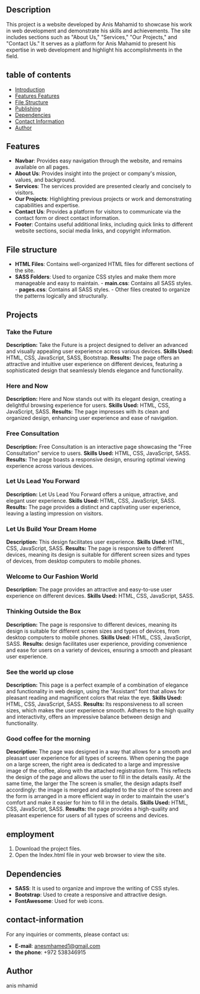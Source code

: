 ## Description

This project is a website developed by Anis Mahamid to showcase his work in web development and demonstrate his skills and achievements. The site includes sections such as "About Us," "Services," "Our Projects," and "Contact Us." It serves as a platform for Anis Mahamid to present his expertise in web development and highlight his accomplishments in the field.

## table of contents

- [Introduction](#Introduction)
- [Features Features](#Features)
- [File Structure](#file-structure)
- [Publishing](#Publishing)
- [Dependencies](#Dependencies)
- [Contact Information](#Contact-Information)
- [Author](#Author)

## Features

- **Navbar**: Provides easy navigation through the website, and remains available on all pages.
- **About Us**: Provides insight into the project or company's mission, values, and background.
- **Services**: The services provided are presented clearly and concisely to visitors.
- **Our Projects**: Highlighting previous projects or work and demonstrating capabilities and expertise.
- **Contact Us**: Provides a platform for visitors to communicate via the contact form or direct contact information.
- **Footer**: Contains useful additional links, including quick links to different website sections, social media links, and copyright information.

## File structure

- **HTML Files**: Contains well-organized HTML files for different sections of the site.
- **SASS Folders**: Used to organize CSS styles and make them more manageable and easy to maintain. - **main.css**: Contains all SASS styles. - **pages.css**: Contains all SASS styles. - Other files created to organize the patterns logically and structurally.

## Projects


### Take the Future

**Description:** Take the Future is a project designed to deliver an advanced and visually appealing user experience across various devices.
**Skills Used:** HTML, CSS, JavaScript, SASS, Bootstrap.
**Results:** The page offers an attractive and intuitive user experience on different devices, featuring a sophisticated design that seamlessly blends elegance and functionality.

### Here and Now

**Description:** Here and Now stands out with its elegant design, creating a delightful browsing experience for users. 
**Skills Used:** HTML, CSS, JavaScript, SASS.
**Results:** The page impresses with its clean and organized design, enhancing user experience and ease of navigation.

### Free Consultation

**Description:** Free Consultation is an interactive page showcasing the "Free Consultation" service to users.
**Skills Used:** HTML, CSS, JavaScript, SASS.
**Results:** The page boasts a responsive design, ensuring optimal viewing experience across various devices.

### Let Us Lead You Forward

**Description:** Let Us Lead You Forward offers a unique, attractive, and elegant user experience.
**Skills Used:** HTML, CSS, JavaScript, SASS.
**Results:** The page provides a distinct and captivating user experience, leaving a lasting impression on visitors.

### Let Us Build Your Dream Home

**Description:**  This design facilitates user experience.
**Skills Used:** HTML, CSS, JavaScript, SASS.
**Results:** The page is responsive to different devices, meaning its design is suitable for different screen sizes and types of devices, from desktop computers to mobile phones.

### Welcome to Our Fashion World

**Description:** The page provides an attractive and easy-to-use user experience on different devices.
**Skills Used:** HTML, CSS, JavaScript, SASS.

### Thinking Outside the Box

**Description:**  The page is responsive to different devices, meaning its design is suitable for different screen sizes and types of devices, from desktop computers to mobile phones.
**Skills Used:** HTML, CSS, JavaScript, SASS.
**Results:** design facilitates user experience, providing convenience and ease for users on a variety of devices, ensuring a smooth and pleasant user experience.

### See the world up close

**Description:** This page is a perfect example of a combination of elegance and functionality in web design, using the "Assistant" font that allows for pleasant reading and magnificent colors that relax the eye.
**Skills Used:** HTML, CSS, JavaScript, SASS.
**Results:** Its responsiveness to all screen sizes, which makes the user experience smooth. Adheres to the high quality and interactivity, offers an impressive balance between design and functionality.

### Good coffee for the morning

**Description:** The page was designed in a way that allows for a smooth and pleasant user experience for all types of screens. When opening the page on a large screen, the right area is dedicated to a large and impressive image of the coffee, along with the attached registration form. This reflects the design of the page and allows the user to fill in the details easily. At the same time, the larger the The screen is smaller, the design adapts itself accordingly: the image is merged and adapted to the size of the screen and the form is arranged in a more efficient way in order to maintain the user's comfort and make it easier for him to fill in the details.
**Skills Used:** HTML, CSS, JavaScript, SASS.
**Results:** the page provides a high-quality and pleasant experience for users of all types of screens and devices.

## employment

1. Download the project files.
2. Open the Index.html file in your web browser to view the site.

## Dependencies

- **SASS**: It is used to organize and improve the writing of CSS styles.
- **Bootstrap**: Used to create a responsive and attractive design.
- **FontAwesome**: Used for web icons.

## contact-information

For any inquiries or comments, please contact us:

- **E-mail**: anesmhamed1@gmail.com
- **the phone**: +972 538346915

## Author

anis mhamid
